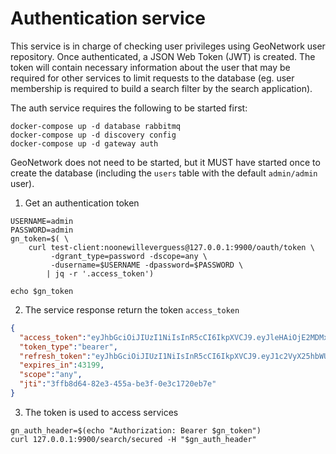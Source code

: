 # Authentication service

This service is in charge of checking user privileges using GeoNetwork user repository. Once authenticated, a JSON Web Token (JWT) is created. The token will contain necessary information about the user that may be required for other services to limit requests to the database (eg. user membership is required to build a search filter by the search application).

The auth service requires the following to be started first:
```shell script
docker-compose up -d database rabbitmq 
docker-compose up -d discovery config
docker-compose up -d gateway auth
```

GeoNetwork does not need to be started, but it MUST have started once to create the database (including the `users` table with the default `admin/admin` user).


1. Get an authentication token

```shell script
USERNAME=admin
PASSWORD=admin
gn_token=$( \
    curl test-client:noonewilleverguess@127.0.0.1:9900/oauth/token \
         -dgrant_type=password -dscope=any \
         -dusername=$USERNAME -dpassword=$PASSWORD \
        | jq -r '.access_token') 

echo $gn_token
```

2. The service response return the token `access_token`

```json
{
  "access_token":"eyJhbGciOiJIUzI1NiIsInR5cCI6IkpXVCJ9.eyJleHAiOjE2MDMxODcxODcsInVzZXJfbmFtZSI6Im1vbW8iLCJhdXRob3JpdGllcyI6WyJST0xFX1VTRVIiXSwianRpIjoiM2ZmYjhkNjQtODJlMy00NTVhLWJlM2YtMGUzYzE3MjBlYjdlIiwiY2xpZW50X2lkIjoidGVzdC1jbGllbnQiLCJzY29wZSI6WyJhbnkiXX0.HiDDFl-Ze-Mjry4X4lVTe4E6j8zueUvDY5Fz_TET_8w",
  "token_type":"bearer",
  "refresh_token":"eyJhbGciOiJIUzI1NiIsInR5cCI6IkpXVCJ9.eyJ1c2VyX25hbWUiOiJtb21vIiwic2NvcGUiOlsiYW55Il0sImF0aSI6IjNmZmI4ZDY0LTgyZTMtNDU1YS1iZTNmLTBlM2MxNzIwZWI3ZSIsImV4cCI6MTYwNTczNTk4NywiYXV0aG9yaXRpZXMiOlsiUk9MRV9VU0VSIl0sImp0aSI6IjRkNDFkNDJjLWIwMDYtNDQyYi1hZGU1LTkzMjQ1MGE5MDg5NCIsImNsaWVudF9pZCI6InRlc3QtY2xpZW50In0.wWxJ2QdHLamT7XGmMQ9VueLBKR0QELfelZplfDWmbrY",
  "expires_in":43199,
  "scope":"any",
  "jti":"3ffb8d64-82e3-455a-be3f-0e3c1720eb7e"
}
```

3. The token is used to access services

```shell script
gn_auth_header=$(echo "Authorization: Bearer $gn_token")
curl 127.0.0.1:9900/search/secured -H "$gn_auth_header"
```

